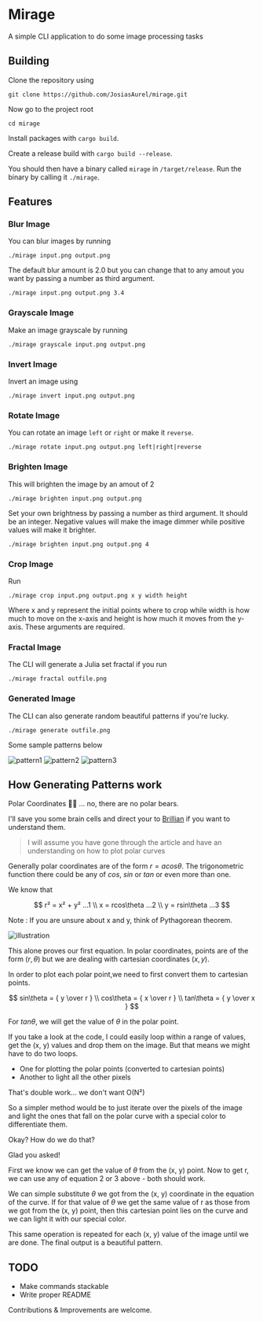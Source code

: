 
# Mirage 

A simple CLI application to do some image processing tasks

## Building

Clone the repository using
```shell
git clone https://github.com/JosiasAurel/mirage.git
```
Now go to the project root
```shell
cd mirage
```
Install packages with `cargo build`.

Create a release build with `cargo build --release`.

You should then have a binary called `mirage` in `/target/release`.
Run the binary by calling it `./mirage`.

## Features

### Blur Image

You can blur images by running
```shell
./mirage input.png output.png 
```
The default blur amount is 2.0 but you can change that to any amout you want by passing a number as third argument.

```shell
./mirage input.png output.png 3.4
```

### Grayscale Image

Make an image grayscale by running
```shell
./mirage grayscale input.png output.png
```

### Invert Image
Invert an image using
```
./mirage invert input.png output.png 
```

### Rotate Image 
You can rotate an image `left` or `right` or make it `reverse`.
```
./mirage rotate input.png output.png left|right|reverse
```

### Brighten Image

This will brighten the image by an amout of 2
```shell
./mirage brighten input.png output.png 
```
Set your own brightness by passing a number as third argument. It should be an integer. 
Negative values will make the image dimmer while positive values will make it brighter.
```shell
./mirage brighten input.png output.png 4
```

### Crop Image

Run
```shell
./mirage crop input.png output.png x y width height
```
Where x and y represent the initial points where to crop while width is how much to move on the x-axis and height is how much it moves from the y-axis.
These arguments are required.

### Fractal Image

The CLI will generate a Julia set fractal if you run
```shell
./mirage fractal outfile.png
```

### Generated Image

The CLI can also generate random beautiful patterns if you're lucky.
```shell
./mirage generate outfile.png
```

Some sample patterns below

![pattern1](./generated.png)
![pattern2](./generated1.png)
![pattern3](./generated2.png)

## How Generating Patterns work

Polar Coordinates 👩‍🎤 ... no, there are no polar bears.

I'll save you some brain cells and direct your to [Brillian](https://brilliant.org/wiki/polar-curves/) if you want to understand them.

> I will assume you have gone through the article and have an understanding on how to plot polar curves 

Generally polar coordinates are of the form $r = acos\theta$. The trigonometric function there could be any of $cos$, $sin$ or $tan$ or even more than one.

We know that 

$$ r² = x² + y² ...1 \\ x = rcos\theta ...2 \\ y = rsin\theta ...3
$$

Note : If you are unsure about x and y, think of Pythagorean theorem.

![illustration](./illustration.svg)

This alone proves our first equation.
In polar coordinates, points are of the form $(r, \theta)$ but we are dealing with cartesian coordinates $(x, y)$.

In order to plot each polar point,we need to first convert them to cartesian points.

$$ sin\theta = { y \over r } \\ cos\theta = { x \over r } \\ tan\theta = { y \over x } $$

For $tan\theta$, we will get the value of $\theta$ in the polar point.

If you take a look at the code, I could easily loop within a range of values, get the (x, y) values and drop them on the image. But that means we might have to do two loops.
- One for plotting the polar points (converted to cartesian points)
- Another to light all the other pixels

That's double work... we don't want O(N²)

So a simpler method would be to just iterate over the pixels of the image and light the ones that fall on the polar curve with a special color to differentiate them.

Okay? How do we do that?

Glad you asked!

First we know we can get the value of $\theta$ from the (x, y) point. 
Now to get r, we can use any of equation 2 or 3 above - both should work.

We can simple substitute $\theta$ we got from the (x, y) coordinate in the equation of the curve.
If for that value of $\theta$ we get the same value of r as those from we got from the (x, y) point, then this cartesian point lies on the curve and we can light it with our special color.

This same operation is repeated for each (x, y) value of the image until we are done. The final output is a beautiful pattern.

## TODO
- Make commands stackable
- Write proper README

Contributions & Improvements are welcome.

